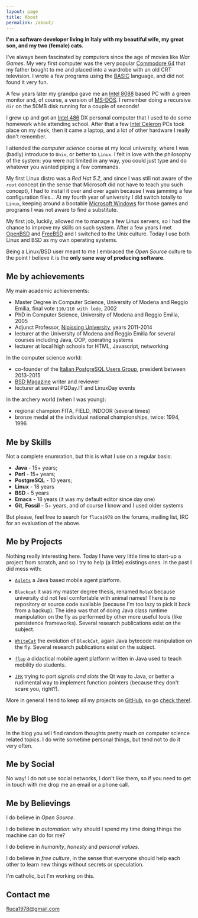 ```yaml
---
layout: page
title: About
permalink: /about/
---
```


**I'm a software developer living in Italy with my beautiful wife, my great son, and my two (female) cats.**

I've always been fascinated by computers since the age of movies like *War Games*.
My very first computer was the very popular [Commodore 64](https://en.wikipedia.org/wiki/Commodore_64) that my father bought to me and placed
into a wardrobe with an old CRT television. I wrote a few programs using the [BASIC](https://en.wikipedia.org/wiki/Commodore_BASIC) language, and did not found it very fun.

A few years later my grandpa gave me an [Intel 8088](https://en.wikipedia.org/wiki/Intel_8088) based PC with a green monitor and, of course, a version of [MS-DOS](https://en.wikipedia.org/wiki/MS-DOS). I remember doing a recursive `dir` on the 50MB disk running for a couple of seconds!

I grew up and got an [Intel 486](https://en.wikipedia.org/wiki/Intel_80486) DX personal computer that I used to do some homework while attending school. After that a few [Intel Celeron](https://en.wikipedia.org/wiki/Celeron) PCs took place on my desk, then it came a laptop, and a lot of other hardware I really don't remember.

I attended the *computer science* course at my local university, where I was (badly) introduce to `Unix`, or better to `Linux`. I felt in love with the philosophy of the system: you were not limited in any way, you could just type and do whatever you wanted piping a few commands.

My first Linux distro was a *Red Hat 5.2*, and since I was still not aware of the `root` concept (in the sense that Microsoft did not have to teach you such concept), I had to install it over and over again because I was jamming a few configuration files...
At my fourth year of university I did switch totally to `Linux`, keeping around a bootable [Microsoft Windows](https://en.wikipedia.org/wiki/Microsoft_Windows) for those games and programs I was not aware to find a substitute.

My first job, luckily, allowed me to manage a few Linux servers, so I had the chance to improve my skills on such system.
After a few years I met [OpenBSD](http://www.openbsd.org) and [FreeBSD](http://www.freebsd.org) and I switched to the Unix culture.
Today I use both Linux and BSD as my own operating systems.

Being a Linux/BSD user meant to me I embraced the *Open Source* culture to the point I believe it is the **only sane way of producing software**.


## Me by achievements

My main academic achievements:

* Master Degree in Computer Science, University of Modena and Reggio Emilia, final vote `110/110 with lode`, 2002
* PhD in Computer Science, University of Modena and Reggio Emilia, 2005
* Adjunct Professor, [Nipissing University](http://www.nipissingu.ca/), years 2011-2014
* lecturer at the University of Modena and Reggio Emilia for several courses including Java, OOP, operating systems
* lecturer at local high schools for HTML, Javascript, networking

In the computer science world:

* co-founder of the [Italian PostgreSQL Users Group](http://www.itpug.org), president between 2013-2015
* [BSD Magazine](https://bsdmag.org/) writer and reviewer
* lecturer at several PGDay.IT and LinuxDay events

In the archery world (when I was young):

* regional champion FITA, FIELD, INDOOR (several times)
* bronze medal at the individual national championships, twice: 1994, 1996

## Me by Skills

Not a complete enumration, but this is what I use on a regular basis:

* **Java** - 15+ years;
* **Perl** - 15+ years;
* **PostgreSQL** - 10 years;
* **Linux** - 18 years
* **BSD** - 5 years
* **Emacs** - 18 years (it was my default editor since day one)
* **Git**, **Fossil** - 5+ years, and of course I know and I used older systems

But please, feel free to search for `fluca1978` on the forums, mailing list, IRC for an evaluation of the above.

## Me by Projects

Nothing really interesting here.
Today I have very little time to start-up a project from scratch, and so I try to help (a little) existings ones.
In the past I did mess with:

* [`Aglets`](http://aglets.sourceforge.net/) a Java based mobile agent platform.

* `Blackcat` it was my master degree thesis, renamed `RoleX` because university did not feel comfortable with animal names! There is no
repository or source code available (because I'm too lazy to pick it back from a backup). The idea was that of doing Java class runtime
manipulation on the fly as performed by other more useful tools (like persistence frameworks). Several research publications exist on the subject.

* [`WhiteCat`](https://github.com/fluca1978/WhiteCat) the evolution of `BlackCat`, again Java bytecode manipulation on the fly. Several research publications exist on the subject.

* [`flap`](https://github.com/fluca1978/flap) a didactical mobile agent platform written in Java used to teach mobility do students.

* [`JFK`](https://github.com/fluca1978/JFK) trying to port *signals and slots* the Qt way to Java, or better a rudimental way to implement function pointers (because they don't scare you, right?).

More in general I tend to keep all my projects on [GitHub](https://github.com/fluca1978), so go [check there!](https://github.com/fluca1978).


## Me by Blog

In the blog you will find random thoughts pretty much on computer science related topics.
I do write sometime personal things, but tend not to do it very often.

## Me by Social

No way!
I do not use social networks, I don't like them, so if you need to get in touch with me drop me an email or a phone call.

## Me by Believings

I do believe in *Open Source*.

I do believe in *automation*: why should I spend my time doing things the machine can do for me?

I do believe in *humanity*, *honesty* and *personal values*.

I do believe in *free culture*, in the sense that everyone should help each other to learn new things without secrets or speculation.

I'm catholic, but I'm working on this.

## Contact me

[fluca1978@gmail.com](mailto:fluca1978@gmail.com)
